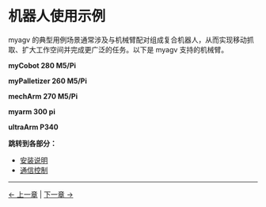 # 机器人使用示例

myagv 的典型用例场景通常涉及与机械臂配对组成复合机器人，从而实现移动抓取、扩大工作空间并完成更广泛的任务。以下是 myagv 支持的机械臂。

**myCobot 280 M5/Pi**

**myPalletizer 260 M5/Pi**

**mechArm 270 M5/Pi**

**myarm 300 pi**

**ultraArm P340**

**跳转到各部分：**

- [安装说明](7.1-InstallationInstructions.md)
- [通信控制](7.2-CommunicationsControl.md)

---

[← 上一章](../6-SDKDevelopment/README.md) | [下一章 →](../8-FilesDownload/README.md)

